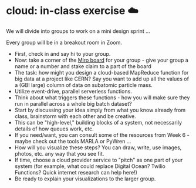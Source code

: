 # cloud: in-class exercise ☁️

We will divide into groups to work on a mini design sprint ... 

Every group will be in a breakout room in Zoom. 
- First, check in and say hi to your group.
- Now: take a corner of the [Miro board]([https://miro.com/app/board/uXjVNtAPTKw=/](https://miro.com/app/board/uXjVNhU9TkA=/?share_link_id=816646626691)) for your group - give your group a name or a number and stake claim to a part of the board
- The task: how might you design a cloud-based MapReduce function for big data at a project like CERN? Say you want to add up all the values of a (GB! large) column of data on subatomic particle mass.
- Utilize event-drive, parallel serverless functions.
- Think about what triggers these functions - how you will make sure they run in parallel across a whole big batch dataset?
- Start by discussing your idea simply from what you know already from class, brainstorm with each other and be creative.
- This can be "high-level," building blocks of a system, not necessarily details of how queues work, etc.
- If you need/want, you can consult some of the resources from Week 6 - maybe check out the tools MARLA or PyWren ... 
- How will you visualize these steps? You can draw, write, use images, photos, etc. any way that you see fit.
- If time, choose a cloud provider service to "pitch" as one part of your system (for example, what could replace Digital Ocean? Twilio Functions? Quick internet research can help here!)
- Be ready to explain your visualizations to the larger group.
